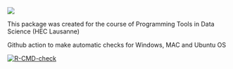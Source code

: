 <img src="https://seekvectorlogo.com/wp-content/uploads/2019/07/unil-universite-de-lausanne-vector-logo.png" align="center" />
 
 
This package was created for the course of Programming Tools in Data Science (HEC Lausanne)

Github action to make automatic checks for Windows, MAC and Ubuntu OS
<!-- badges: start -->
  [![R-CMD-check](https://github.com/ptds2021/pkghw4g1/workflows/R-CMD-check/badge.svg)](https://github.com/ptds2021/pkghw4g1/actions)
  <!-- badges: end -->
